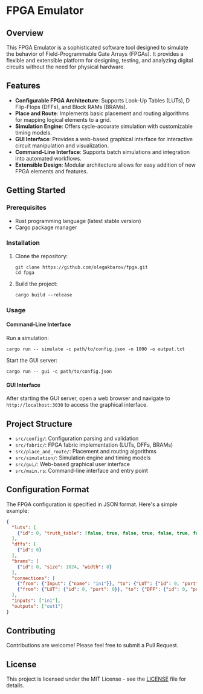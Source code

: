 # FPGA Emulator

## Overview

This FPGA Emulator is a sophisticated software tool designed to simulate the behavior of Field-Programmable Gate Arrays (FPGAs). It provides a flexible and extensible platform for designing, testing, and analyzing digital circuits without the need for physical hardware.

## Features

- **Configurable FPGA Architecture**: Supports Look-Up Tables (LUTs), D Flip-Flops (DFFs), and Block RAMs (BRAMs).
- **Place and Route**: Implements basic placement and routing algorithms for mapping logical elements to a grid.
- **Simulation Engine**: Offers cycle-accurate simulation with customizable timing models.
- **GUI Interface**: Provides a web-based graphical interface for interactive circuit manipulation and visualization.
- **Command-Line Interface**: Supports batch simulations and integration into automated workflows.
- **Extensible Design**: Modular architecture allows for easy addition of new FPGA elements and features.

## Getting Started

### Prerequisites

- Rust programming language (latest stable version)
- Cargo package manager

### Installation

1. Clone the repository:
   ```
   git clone https://github.com/olegakbarov/fpga.git
   cd fpga
   ```

2. Build the project:
   ```
   cargo build --release
   ```

### Usage

#### Command-Line Interface

Run a simulation:
```
cargo run -- simulate -c path/to/config.json -n 1000 -o output.txt
```

Start the GUI server:
```
cargo run -- gui -c path/to/config.json
```

#### GUI Interface

After starting the GUI server, open a web browser and navigate to `http://localhost:3030` to access the graphical interface.

## Project Structure

- `src/config/`: Configuration parsing and validation
- `src/fabric/`: FPGA fabric implementation (LUTs, DFFs, BRAMs)
- `src/place_and_route/`: Placement and routing algorithms
- `src/simulation/`: Simulation engine and timing models
- `src/gui/`: Web-based graphical user interface
- `src/main.rs`: Command-line interface and entry point

## Configuration Format

The FPGA configuration is specified in JSON format. Here's a simple example:

```json
{
  "luts": [
    {"id": 0, "truth_table": [false, true, false, true, false, true, false, true, false, true, false, true, false, true, false, true]}
  ],
  "dffs": [
    {"id": 0}
  ],
  "brams": [
    {"id": 0, "size": 1024, "width": 8}
  ],
  "connections": [
    {"from": {"Input": {"name": "in1"}}, "to": {"LUT": {"id": 0, "port": 0}}},
    {"from": {"LUT": {"id": 0, "port": 0}}, "to": {"DFF": {"id": 0, "port": "D"}}}
  ],
  "inputs": ["in1"],
  "outputs": ["out1"]
}
```

## Contributing

Contributions are welcome! Please feel free to submit a Pull Request.

## License

This project is licensed under the MIT License - see the [LICENSE](LICENSE) file for details.
